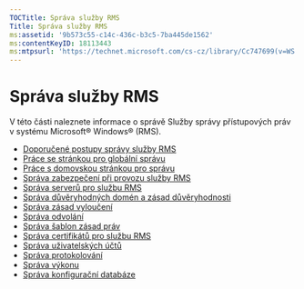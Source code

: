 ```yaml
---
TOCTitle: Správa služby RMS
Title: Správa služby RMS
ms:assetid: '9b573c55-c14c-436c-b3c5-7ba445de1562'
ms:contentKeyID: 18113443
ms:mtpsurl: 'https://technet.microsoft.com/cs-cz/library/Cc747699(v=WS.10)'
---
```


Správa služby RMS
=================

V této části naleznete informace o správě Služby správy přístupových práv v systému Microsoft® Windows® (RMS).

-   [Doporučené postupy správy služby RMS](https://technet.microsoft.com/385f8112-da00-417f-a2b8-42dc1e06b717)
-   [Práce se stránkou pro globální správu](https://technet.microsoft.com/57bbf402-2351-4dee-823c-27f4dd32447c)
-   [Práce s domovskou stránkou pro správu](https://technet.microsoft.com/6c155977-bd0e-47d6-ac65-1746cddb505e)
-   [Správa zabezpečení při provozu služby RMS](https://technet.microsoft.com/62050812-de4f-4392-8d63-f2f89aa01ed4)
-   [Správa serverů pro službu RMS](https://technet.microsoft.com/7dcd8edc-5d88-421c-b95a-142202d691f0)
-   [Správa důvěryhodných domén a zásad důvěryhodnosti](https://technet.microsoft.com/1c96ee74-fd28-4511-be21-087e2b04c3ee)
-   [Správa zásad vyloučení](https://technet.microsoft.com/ee31e099-e095-4648-95da-0009fbeb48cb)
-   [Správa odvolání](https://technet.microsoft.com/df732a7d-1fb0-4845-87ca-fab4bc5f98a0)
-   [Správa šablon zásad práv](https://technet.microsoft.com/718286dc-3399-4556-96c9-ec3a33d31877)
-   [Správa certifikátů pro službu RMS](https://technet.microsoft.com/ff11a03c-927a-48a7-a462-ffd2c3f684c2)
-   [Správa uživatelských účtů](https://technet.microsoft.com/a4d90f3d-ba1b-40e0-b5c2-e0065cac962f)
-   [Správa protokolování](https://technet.microsoft.com/8fccfc57-2135-494e-8e44-f6191bf5e4a0)
-   [Správa výkonu](https://technet.microsoft.com/72ff5946-12c4-410f-81e7-99aeb3ad623c)
-   [Správa konfigurační databáze](https://technet.microsoft.com/21551ca0-d09e-48ee-a9b3-287ed4586db7)
